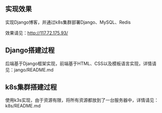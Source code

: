 
## 实现效果

实现Django博客，并通过k8s集群部署Django、MySQL、Redis

效果请见：http://117.72.175.93/

## Django搭建过程

后端基于Django框架实现，前端基于HTML、CSS以及模板语言实现，详情请见：jango/README.md

## k8s集群搭建过程

使用k3s实现，由于资源有限，将所有资源都放到了一台服务器中，详情请见：k8s/README.md
